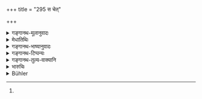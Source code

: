 +++
title = "295 स चेत्"

+++

<details><summary>गङ्गानथ-मूलानुवादः</summary>

But if he happens to be stopped on the road and causes the death of a living being, either through animals or through the cart,—in such a case there is no doubt regarding punishment.—(295)
</details>

<details><summary>मेधातिथिः</summary>

उक्तो हिंसायां दमः । तत्र विशेषं वक्तुम् इदम् आह । **स** प्राजकः **पथि संरुद्धो** ऽग्रजघनावसर्पिणा **संरुद्धो** निरुद्धगतिः पश्चात्स्थितेन असुशिक्षितत्वात् प्रमादाद् वा वेगेन धुर्याश् चोदिताः पुनः स्थिरयतश् चेन् निकटो रथस् तेन च तस्य वेगनिरोधे कृते यदि पुरोरथस्थावेगपातात् **पशुभी** रथयुक्तैर् अश्वादिभिः **रथेन** रथावयवैर् वा प्राणिनो मनुष्यादीन् मारयेत् ततो दण्डस्य विचारो नास्ति । स्थित एव दण्डः ।

- अथ वा जवोत्पतिता अश्वाः पथि संरोधकसंमुखीनरथदर्शनेन बलाद् विधार्यमाणास् तिर्यग्गत्या गच्छेयुः पार्श्वकीयान्[^२६१] प्रत्यगवस्थितत्वात् तथा हन्युस् तत्र दण्डो विचारितो नास्ति, प्राजके दोषाभावात् ।


[^२६१]:
M G: pārśvakīyāḥ

अथ वा पथि स्थितो[^२६२] वर्तमानः, संरुद्धो न विध्रियमाणः,[^२६३] विचारितो विशेषेण विहितो विशेषित इति यावत्[^२६४] ॥ ८.२९५ ॥
</details>

<details><summary>गङ्गानथ-भाष्यानुवादः</summary>

Penalty for causing hurt has been described; the text proceeds to lay down details regarding it.

If ‘*he*’—the driver—‘*happens to be stopped*’—his movement obstructed—‘*on the road*’— by some dense mass coming in front of him; while thus placed behind that mass, either on account of carelessness, or by reason of being untrained, he continues to urge forward the animals yoked to his cart, and then suddenly pulls them up,—another cart happens to be close hy,—then, by the sudden stoppage of the speed of his cart, he happens to cause the death of men or other living beings,—either through the ‘animals’—horses or others—yoked to the other cart,—or ‘*through the cart*’ itself, or through some parts of it;—in such a case ‘*there is no doubt regarding the punishment*,’ punishment is certain.

Or, when the fast-running horses, on being suddenly pulled up, at the sight of some obstacle in front, turn off sideways and kill the men that may be there on one side, or behind the cart,—then in such a case ‘*there is no doubt regarding punishment*,’—*i.e*. there is no punishment at all; and this for the simple reason that there is no fault of the driver in this case.

Or, the words may he construed to mean that—when the cart is ‘*on the road*’—*i.e., standing on the road*;—or ‘*stopped*’—*i.e., pulled up*—then in such a case the punishment is ‘*vicāritaḥ*’ (this being the reading in place of ‘*avicāritaḥ*’), *i.e*., specially prescribed.—(295)
</details>

<details><summary>गङ्गानथ-टिप्पन्यः</summary>

This verse is quoted in *Vivādaratnākara* (p. 282), which explains the
meaning to be that in a case where being inefficiently driven by the
driver, the chariot happens to be obstructed on the road by another
chariot or by an animal, and thereby causes hurt to a living being, the
punishment is to be inflicted on the driver, ‘*avicāritaḥ*,’ most
surely.

It is quoted in ‘*Bālambhaṭṭī*’ on 2.300.
</details>

<details><summary>गङ्गानथ-तुल्य-वाक्यानि</summary>

**(verses 8.295-298)**

*Kātyāyana* (Vivādaratnākara, p. 284).—‘If any animal happen to be
killed, the man should be made to pay a fine according to the character
of the animal killed, and the value of the animal to its owner.’

*Viṣṇu* (5.50-54).—‘He who kills domestic animals shall pay a fine of
100 *kārṣāpaṇaṣ*;—he shall make good their value to the owner; be who
kills wild animals shall pay 500 *kārṣāpaṇas*; a killer of birds or
fish, ten *kārṣāpaṇas*; a killer of insects, one *kārṣāpaṇa*.’
</details>

<details><summary>भारुचिः</summary>

अना]प्ताद् वाज्ञानात् संरोधादिदोषात् पशुभिर् वा संमुखीनरथयुक्तैः संरोद्धृभिः रथेन वा जघनोपसर्पिणा संरुद्धयुग्यस् संनि[हि]तश् चामुत्[अश् च परिपात्]आदिभिः कारणैः तत्र दण्डनिमित्तो ऽप्राधो दण्ड इत्य् उच्यते । गुणतः स विचारितो ऽनन्तरम् एव । यानस्वाम्यादीनां "यत्रापवर्तते युग्यम्" इत्य् एवमादिना वाक्ये[ष्व् अ]त्र दण्डो विचारितः । वक्ष्यमाणश्लोकेषु यानस्वाम्यादीनाम् अनन्तरोक्तेश्व् अपराधेषु युग्यावर्तनादिभिः कारणैर् मनुष्यादिमारणे वक्ष्यमाणो "मनुष्यमारणे क्षिप्रम्" इत्य् एवमादिः । न त्व् अविशेषेण मनुष्यादिप्राणिहिंसाया दण्डः । किं तर्हि विचारितः नानाप्रकार उपदिष्टः मनुष्यादिहिंसाविशेषाख्यः । अथ वा पशुरथग्रहणं नैव स्वयानसंरुद्ध्विशेषणं यथा व्याख्यातम् अस्माभिः, किं तर्हि पशुभिर् वा बलीवर्धाख्यैर् आत्मीयरथयुक्तैः रथेन वा आत्मीयन् क्वचित् सङ्कुले इतश् चामुतश् च मार्गात् परिपतंस् तत्सङ्कटत्वाद् यदि ऽप्रमापयेत् प्राणभृतः तत्र दण्डो विचारितः" इत्य् एतद् उक्तार्थम् । इदानीं पूर्वापराधेषु प्राजकादीनां दण्डविकल्प उच्यते ॥ ८.२९४ ॥
</details>

<details><summary>Bühler</summary>

295	But if he is stopped on his way by cattle or by (another) carriage, and he causes the death of any living being, a fine shall without doubt be imposed.
</details>
